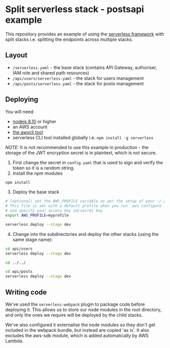 # Split serverless stack - postsapi example

This repository provides an example of using the [serverless framework](https://serverless.com) with split stacks
i.e. splitting the endpoints across multiple stacks.

## Layout

 - `/serverless.yaml` - the base stack (contains API Gateway, authoriser, IAM role and shared path resources)
 - `/api/users/serverless.yaml` - the stack for users management
 - `/api/posts/serverless.yaml` - the stack for posts management

## Deploying

You will need:
 - [nodejs 8.10](https://nodejs.org) or higher
 - an AWS account
 - [the awscli tool](https://aws.amazon.com/cli/)
 - serverless CLI tool installed globally i.e. `npm install -g serverless`

_NOTE:_ It is not recommended to use this example in production - the storage of the JWT encryption secret is
in plaintext, which is not secure.

1. First change the secret in `config.yaml` that is used to sign and verify the token so it is a random string.
2. Install the npm modules

```bash
npm install
```

3. Deploy the base stack

```bash
# (optional) set the AWS_PROFILE variable as per the setup of your ~/.aws/credentials file. 
# This file is set with a default profile when you run `aws configure` 
# and specify your access key id/secret key
export AWS_PROFILE=myprofile

serverless deploy --stage dev
```

4. Change into the subdirectories and deploy the other stacks (using the same
   stage name):

```bash
cd api/users
serverless deploy --stage dev

cd ../../

cd api/posts
serverless deploy --stage dev
```

## Writing code

We've used the `serverless-webpack` plugin to package code before deploying it. This allows us to store our node modules in the root directory, and only the
ones we require will be deployed by the child stacks. 

We've also configured it externalise the node modules so they don't get
included in the webpack bundle, but instead are copied 'as is'. It also
excludes the aws-sdk module, which is added automatically by AWS Lambda.